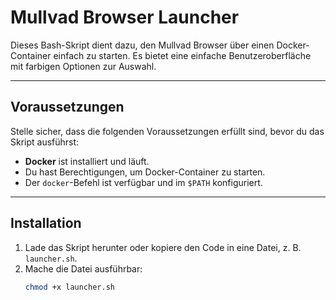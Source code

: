 # Mullvad Browser Launcher

Dieses Bash-Skript dient dazu, den Mullvad Browser über einen Docker-Container einfach zu starten. Es bietet eine einfache Benutzeroberfläche mit farbigen Optionen zur Auswahl.

---

## Voraussetzungen

Stelle sicher, dass die folgenden Voraussetzungen erfüllt sind, bevor du das Skript ausführst:

- **Docker** ist installiert und läuft.
- Du hast Berechtigungen, um Docker-Container zu starten.
- Der `docker`-Befehl ist verfügbar und im `$PATH` konfiguriert.

---

## Installation

1. Lade das Skript herunter oder kopiere den Code in eine Datei, z. B. `launcher.sh`.
2. Mache die Datei ausführbar:
   ```bash
   chmod +x launcher.sh
